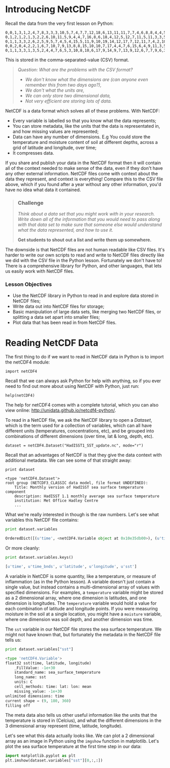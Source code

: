 # Introducing NetCDF

Recall the data from the very first lesson on Python:

```
0,0,1,3,1,2,4,7,8,3,3,3,10,5,7,4,7,7,12,18,6,13,11,11,7,7,4,6,8,8,4,4,5,7,3,4,2,3,0,0
0,1,2,1,2,1,3,2,2,6,10,11,5,9,4,4,7,16,8,6,18,4,12,5,12,7,11,5,11,3,3,5,4,4,5,5,1,1,0,1
0,1,1,3,3,2,6,2,5,9,5,7,4,5,4,15,5,11,9,10,19,14,12,17,7,12,11,7,4,2,10,5,4,2,2,3,2,2,1,1
0,0,2,0,4,2,2,1,6,7,10,7,9,13,8,8,15,10,10,7,17,4,4,7,6,15,6,4,9,11,3,5,6,3,3,4,2,3,2,1
0,1,1,3,3,1,3,5,2,4,4,7,6,5,3,10,8,10,6,17,9,14,9,7,13,9,12,6,7,7,9,6,3,2,2,4,2,0,1,1
```

This is stored in the comma-separated-value (CSV) format.

> *Question: What are the problems with the CSV format?*
> 
> * *We don't know what the dimensions are (can anyone even remember this from two days ago?),*
> * *We don't what the units are,*
> * *We can only store two dimensional data,*
> * *Not very efficient are storing lots of data.*

NetCDF is a data format which solves all of these problems. With NetCDF:

* Every variable is labelled so that you know what the data represents;
* You can store metadata, like the units that the data is representated in, and how missing values are represented;
* Data can have any number of dimensions. E.g You could store the temperature and moisture content of soil at different depths, across a grid of latitude and longitude, over time;
* It compresses data.

If you share and publish your data in the NetCDF format then it will contain all of the context needed to make sense of the data, even if they don't have any other external information. NetCDF files come with context about the data they represent, and context is everything! Compare this to the CSV file above, which if you found after a year without any other information, you'd have no idea what data it contained.

> ### Challenge
>
> *Think about a data set that you might work with in your research. Write down all of the information that you would need to pass along with that data set to make sure that someone else would understand what the data represented, and how to use it.*
>
> **Get students to shout out a list and write them up somewhere.**

The downside is that NetCDF files are not human readable like CSV files. It's harder to write our own scripts to read and write to NetCDF files directly like we did with the CSV file in the Python lesson. Fortunately we don't have to! There is a comprehensive library for Python, and other languages, that lets us easily work with NetCDF files.

### Lesson Objectives

* Use the NetCDF library in Python to read in and explore data stored in NetCDF files;
* Write data out into NetCDF files for storage;
* Basic manipulation of large data sets, like merging two NetCDF files, or splitting a data set apart into smaller files;
* Plot data that has been read in from NetCDF files.

# Reading NetCDF Data

The first thing to do if we want to read in NetCDF data in Python is to import the netCDF4 module:

```
import netCDF4
```

Recall that we can always ask Python for help with anything, so if you ever need to find out more about using NetCDF with Python, just run:

```
help(netCDF4)
```

The help for netCDF4 comes with a complete tutorial, which you can also view online: http://unidata.github.io/netcdf4-python/.

To read in a NetCDF file, we ask the NetCDF library to open a *Dataset*, which is the term used for a collection of variables, which can all have different units (temperatures, concentrations, etc), and be grouped into combinations of different dimensions (over time, lat & long, depth, etc).

```
dataset = netCDF4.Dataset("HadISST1_SST_update.nc", mode="r")
```

Recall that an advantages of NetCDF is that they give the data context with additional metadata. We can see some of that straight away:

```
print dataset
```

```
<type 'netCDF4.Dataset'>
root group (NETCDF3_CLASSIC data model, file format UNDEFINED):
    Title: Monthly version of HadISST sea surface temperature component
    description: HadISST 1.1 monthly average sea surface temperature
    institution: Met Office Hadley Centre
    ...
```

What we're really interested in though is the raw numbers. Let's see what variables this NetCDF file contains:

```python
print dataset.variables
```
```python
OrderedDict([(u'time', <netCDF4.Variable object at 0x10e35db00>), (u'time_bnds', <netCDF4.Variable object at 0x10e35db98>), (u'latitude', <netCDF4.Variable object at 0x10e35dc30>), (u'longitude', <netCDF4.Variable object at 0x10e35dcc8>), (u'sst', <netCDF4.Variable object at 0x10e35dd60>)])
```
Or more cleanly:
```python
print dataset.variables.keys()
```
```python
[u'time', u'time_bnds', u'latitude', u'longitude', u'sst']
```

A variable in NetCDF is some quantity, like a temperature, or measure of inflammation (as in the Python lesson). A variable doesn't just contain a single value, but instead contains a multi-dimensional array of values with specified dimensions. For examples, a `temperature` variable might be stored as a 2 dimensional array, where one dimension is latitudes, and one dimension is longitudes. The `temperature` variable would hold a value for each combination of latitude and longitude points. If you were measuring moisture in the soil at a single location, you might have a `moisture` variable, where one dimension was soil depth, and another dimension was time.

The `sst` variable in our NetCDF file stores the sea surface temperature. We might not have known that, but fortunately the metadata in the NetCDF file tells us:

```python
print dataset.variables["sst"]
```
```python
<type 'netCDF4.Variable'>
float32 sst(time, latitude, longitude)
    _FillValue: -1e+30
    standard_name: sea_surface_temperature
    long_name: sst
    units: C
    cell_methods: time: lat: lon: mean
    missing_value: -1e+30
unlimited dimensions: time
current shape = (9, 180, 360)
filling off
```

The meta data also tells us other useful information like the units that the temperature is stored in (Celcius), and what the different dimensions in the 3 dimensional array represent (time, latitude, longitude).

Let's see what this data actually looks like. We can plot a 2 dimensional array as an image in Python using the `imgshow` function in matplotlib. Let's plot the sea surface temperature at the first time step in our data:

```python
import matplotlib.pyplot as plt
plt.imshow(dataset.variables["sst"][0,:,:])
```
